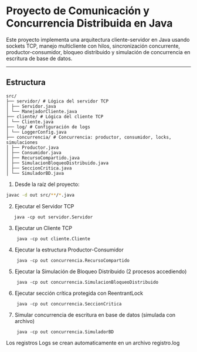 # Proyecto de Comunicación y Concurrencia Distribuida en Java

Este proyecto implementa una arquitectura cliente-servidor en Java usando sockets TCP, manejo multicliente con hilos, sincronización concurrente, productor-consumidor, bloqueo distribuido y simulación de concurrencia en escritura de base de datos.

---

##  Estructura
```
src/
├── servidor/ # Lógica del servidor TCP
│ ├── Servidor.java
│ └── ManejadorCliente.java
├── cliente/ # Lógica del cliente TCP
│ └── Cliente.java
├── log/ # Configuración de logs
│ └── LoggerConfig.java
├── concurrencia/ # Concurrencia: productor, consumidor, locks, simulaciones
│ ├── Productor.java
│ ├── Consumidor.java
│ ├── RecursoCompartido.java
│ ├── SimulacionBloqueoDistribuido.java
│ ├── SeccionCritica.java
│ └── SimuladorBD.java

```
1. Desde la raíz del proyecto:

```bash
javac -d out src/**/*.java
```
2. Ejecutar el Servidor TCP
```
   java -cp out servidor.Servidor
```
3. Ejecutar un Cliente TCP 
```
    java -cp out cliente.Cliente

```
4. Ejecutar la estructura Productor-Consumidor
```
    java -cp out concurrencia.RecursoCompartido

```
5. Ejecutar la Simulación de Bloqueo Distribuido (2 procesos accediendo)
```
    java -cp out concurrencia.SimulacionBloqueoDistribuido

```
6. Ejecutar sección crítica protegida con ReentrantLock
```
    java -cp out concurrencia.SeccionCritica

```
7.  Simular concurrencia de escritura en base de datos (simulada con archivo)
```
    java -cp out concurrencia.SimuladorBD

```
Los registros Logs se crean automaticamente en un archivo registro.log

